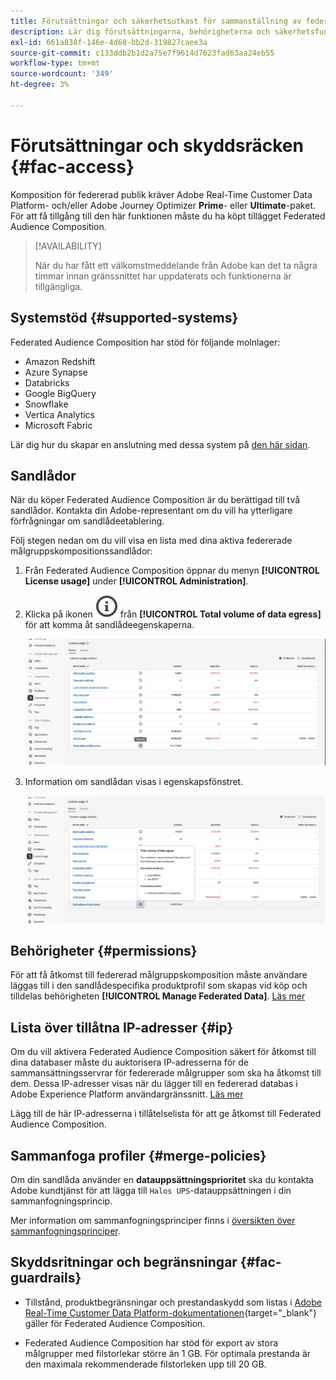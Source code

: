 ```yaml
---
title: Förutsättningar och säkerhetsutkast för sammanställning av federerad publik
description: Lär dig förutsättningarna, behörigheterna och säkerhetsfunktionerna för Federated Audience Composition
exl-id: 661a838f-146e-4d68-bb2d-319827caee3a
source-git-commit: c133ddb2b1d2a75e7f9614d7623fad63aa24eb55
workflow-type: tm+mt
source-wordcount: '349'
ht-degree: 3%

---
```


# Förutsättningar och skyddsräcken {#fac-access}

Komposition för federerad publik kräver Adobe Real-Time Customer Data Platform- och/eller Adobe Journey Optimizer **Prime**- eller **Ultimate**-paket. För att få tillgång till den här funktionen måste du ha köpt tillägget Federated Audience Composition.

>[!AVAILABILITY]
>
>När du har fått ett välkomstmeddelande från Adobe kan det ta några timmar innan gränssnittet har uppdaterats och funktionerna är tillgängliga.

## Systemstöd {#supported-systems}

Federated Audience Composition har stöd för följande molnlager:

* Amazon Redshift
* Azure Synapse
* Databricks
* Google BigQuery
* Snowflake
* Vertica Analytics
* Microsoft Fabric

Lär dig hur du skapar en anslutning med dessa system på [den här sidan](../connections/home.md).

## Sandlådor

När du köper Federated Audience Composition är du berättigad till två sandlådor. Kontakta din Adobe-representant om du vill ha ytterligare förfrågningar om sandlådeetablering.

Följ stegen nedan om du vill visa en lista med dina aktiva federerade målgruppskompositionssandlådor:

1. Från Federated Audience Composition öppnar du menyn **[!UICONTROL License usage]** under **[!UICONTROL Administration]**.

1. Klicka på ikonen ![](assets/do-not-localize/Smock_InfoOutline_18_N.svg) från **[!UICONTROL Total volume of data egress]** för att komma åt sandlådeegenskaperna.

   ![](assets/sandbox_1.png)

1. Information om sandlådan visas i egenskapsfönstret.

   ![](assets/sandbox_2.png)

## Behörigheter {#permissions}

För att få åtkomst till federerad målgruppskomposition måste användare läggas till i den sandlådespecifika produktprofil som skapas vid köp och tilldelas behörigheten **[!UICONTROL Manage Federated Data]**. [Läs mer](/help/governance-privacy-security/access-control.md)

## Lista över tillåtna IP-adresser {#ip}

Om du vill aktivera Federated Audience Composition säkert för åtkomst till dina databaser måste du auktorisera IP-adresserna för de sammansättningsservrar för federerade målgrupper som ska ha åtkomst till dem. Dessa IP-adresser visas när du lägger till en federerad databas i Adobe Experience Platform användargränssnitt. [Läs mer](../connections/home.md)

Lägg till de här IP-adresserna i tillåtelselista för att ge åtkomst till Federated Audience Composition.

## Sammanfoga profiler {#merge-policies}

Om din sandlåda använder en **datauppsättningsprioritet** ska du kontakta Adobe kundtjänst för att lägga till `Halos UPS`-datauppsättningen i din sammanfogningsprincip.

Mer information om sammanfogningsprinciper finns i [översikten över sammanfogningsprinciper](https://experienceleague.adobe.com/en/docs/experience-platform/profile/merge-policies/overview).

## Skyddsritningar och begränsningar {#fac-guardrails}

* Tillstånd, produktbegränsningar och prestandaskydd som listas i [Adobe Real-Time Customer Data Platform-dokumentationen](https://experienceleague.adobe.com/en/docs/experience-platform/profile/guardrails){target="_blank"} gäller för Federated Audience Composition.

* Federated Audience Composition har stöd för export av stora målgrupper med filstorlekar större än 1 GB. För optimala prestanda är den maximala rekommenderade filstorleken upp till 20 GB.
